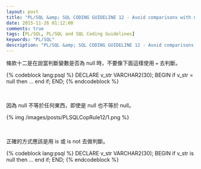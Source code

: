 ```yaml
---
layout: post
title: "PL/SQL &amp; SQL CODING GUIDELINE 12 - Avoid comparisons with null value"
date: 2015-11-26 01:12:00
comments: true
tags: [PL/SQL, PL/SQL and SQL Coding Guidelines]
keywords: "PL/SQL" 
description: "PL/SQL &amp; SQL CODING GUIDELINE 12 - Avoid comparisons with null value"
---
```


條款十二是在說當判斷變數是否為 null 時，不要像下面這樣使用 `=` 去判斷。

<!-- More -->

{% codeblock lang:psql %}
DECLARE 
	v_str VARCHAR2(30); 
BEGIN 
	if v_str = null then 
		…
	end if; 
END;
{% endcodeblock %}

<br/>


因為 null 不等於任何東西，即使是 null 也不等於 null。  

{% img /images/posts/PLSQLCopRule12/1.png %}

<br/>


正確的方式應該是用 is 或 is not 去做判斷。  

{% codeblock lang:psql %}
DECLARE 
	v_str VARCHAR2(30); 
BEGIN 
	if v_str is null then 
		…
	end if; 
END;
{% endcodeblock %}
